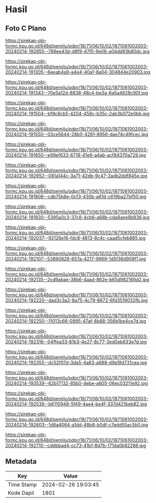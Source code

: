 # Hasil

## Foto C Plano

https://sirekap-obj-formc.kpu.go.id/648d/pemilu/pdpr/18/71/06/10/02/1871061002003-20240214-192855--788ee43d-d8f9-47f5-9e08-a04dd93b80dc.jpg

https://sirekap-obj-formc.kpu.go.id/648d/pemilu/pdpr/18/71/06/10/02/1871061002003-20240214-191305--6eeab4a9-a4e4-40a1-8a04-304844e20903.jpg

https://sirekap-obj-formc.kpu.go.id/648d/pemilu/pdpr/18/71/06/10/02/1871061002003-20240214-191343--70e5a12d-8838-48c4-be3a-6a5a4628c90f.jpg

https://sirekap-obj-formc.kpu.go.id/648d/pemilu/pdpr/18/71/06/10/02/1871061002003-20240214-191504--bf9c8cb5-4204-458c-b35c-2ab3b072e0bb.jpg

https://sirekap-obj-formc.kpu.go.id/648d/pemilu/pdpr/18/71/06/10/02/1871061002003-20240214-191550--03ce5644-28b0-4281-8956-dae74c49fcec.jpg

https://sirekap-obj-formc.kpu.go.id/648d/pemilu/pdpr/18/71/06/10/02/1871061002003-20240214-191650--e99ef633-6718-41e9-a4ab-acf84370a729.jpg

https://sirekap-obj-formc.kpu.go.id/648d/pemilu/pdpr/18/71/06/10/02/1871061002003-20240214-192952--081a144c-3a71-42db-9c47-2adb2ddf845e.jpg

https://sirekap-obj-formc.kpu.go.id/648d/pemilu/pdpr/18/71/06/10/02/1871061002003-20240214-191806--cdb75b8e-0cf3-430b-a61d-c619ba27bf50.jpg

https://sirekap-obj-formc.kpu.go.id/648d/pemilu/pdpr/18/71/06/10/02/1871061002003-20240214-191930--5395a0c3-37c8-4cb6-a68b-cda8aee8b836.jpg

https://sirekap-obj-formc.kpu.go.id/648d/pemilu/pdpr/18/71/06/10/02/1871061002003-20240214-192037--92126e16-fdc8-4813-8c4c-caad5cfeb885.jpg

https://sirekap-obj-formc.kpu.go.id/648d/pemilu/pdpr/18/71/06/10/02/1871061002003-20240214-192107--53890829-657a-4217-9969-1d5f36d909f1.jpg

https://sirekap-obj-formc.kpu.go.id/648d/pemilu/pdpr/18/71/06/10/02/1871061002003-20240214-192135--2cd9abae-38b6-4aad-862e-b65d982169d2.jpg

https://sirekap-obj-formc.kpu.go.id/648d/pemilu/pdpr/18/71/06/10/02/1871061002003-20240214-192220--dad3c3a2-8a75-4c79-8672-6fd3519032fb.jpg

https://sirekap-obj-formc.kpu.go.id/648d/pemilu/pdpr/18/71/06/10/02/1871061002003-20240214-192250--11013c66-0995-47af-8b88-356b1be4ce7d.jpg

https://sirekap-obj-formc.kpu.go.id/648d/pemilu/pdpr/18/71/06/10/02/1871061002003-20240214-192316--04ffea33-81b3-4e27-8c77-3ed0eb633e7d.jpg

https://sirekap-obj-formc.kpu.go.id/648d/pemilu/pdpr/18/71/06/10/02/1871061002003-20240214-192355--dc52f07d-3da5-4a83-a688-d9a19d731cea.jpg

https://sirekap-obj-formc.kpu.go.id/648d/pemilu/pdpr/18/71/06/10/02/1871061002003-20240214-193539--62b17132-85b0-4ebe-a605-06ec03211e92.jpg

https://sirekap-obj-formc.kpu.go.id/648d/pemilu/pdpr/18/71/06/10/02/1871061002003-20240214-192536--b6110948-5f49-4ae4-be4f-337d421beb82.jpg

https://sirekap-obj-formc.kpu.go.id/648d/pemilu/pdpr/18/71/06/10/02/1871061002003-20240214-192603--1d8a4064-a1dd-48b8-b0df-c7edd55ac5b0.jpg

https://sirekap-obj-formc.kpu.go.id/648d/pemilu/pdpr/18/71/06/10/02/1871061002003-20240214-192710--cddbbad4-cc73-41b1-8d7b-171da0b62266.jpg


## Metadata

| Key        | Value               |
| ---------- | ------------------- |
| Time Stamp | 2024-02-26 19:03:45 |
| Kode Dapil | 1801                |



